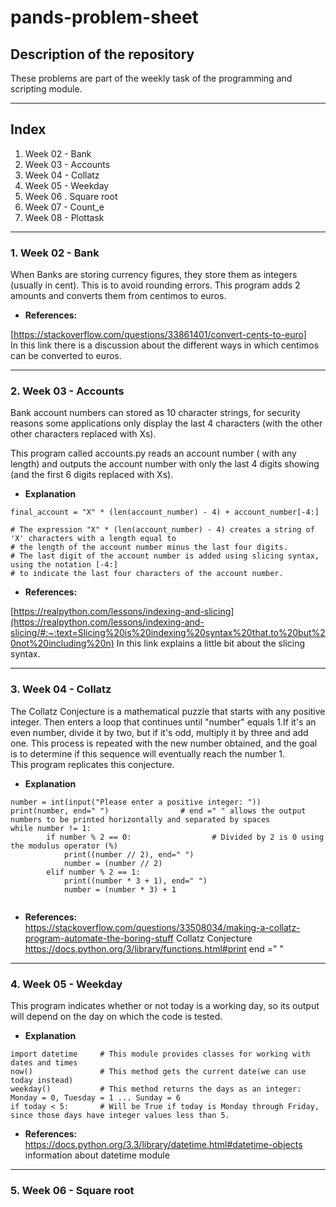 # pands-problem-sheet

## Description of the repository
These problems are part of the weekly task of the programming and scripting module.
___

## Index

1. Week 02 - Bank
2. Week 03 - Accounts
3. Week 04 - Collatz
4. Week 05 - Weekday
5. Week 06 . Square root
6. Week 07 - Count_e
7. Week 08 - Plottask
___

### 1. Week 02 - Bank

When Banks are storing currency figures, they store them as integers (usually in cent). 
This is to avoid rounding errors. 
This program adds 2 amounts and converts them from centimos to euros.

* **References:** 

[https://stackoverflow.com/questions/33861401/convert-cents-to-euro]  
In this link there is a discussion about the different ways in which centimos can be converted to euros.

___

### 2. Week 03 - Accounts

Bank account numbers can stored as 10 character strings, for security reasons some applications only display the last 4 characters (with the other other characters replaced with Xs).

This program called accounts.py reads an account number ( with any length) and outputs the account number with only the last 4 digits showing (and the first 6 digits replaced with Xs).


* **Explanation**
```
final_account = "X" * (len(account_number) - 4) + account_number[-4:]

# The expression "X" * (len(account_number) - 4) creates a string of 'X' characters with a length equal to
# the length of the account number minus the last four digits.
# The last digit of the account number is added using slicing syntax, using the notation [-4:]
# to indicate the last four characters of the account number.
```
* **References:** 

[https://realpython.com/lessons/indexing-and-slicing](https://realpython.com/lessons/indexing-and-slicing/#:~:text=Slicing%20is%20indexing%20syntax%20that,to%20but%20not%20including%20n)
In this link explains a little bit about the slicing syntax.

___

### 3. Week 04 - Collatz


The Collatz Conjecture is a mathematical puzzle that starts with any positive integer. Then enters a loop that continues until "number" equals 1.If it's an even number, divide it by two, but if it's odd, multiply it by three and add one. This process is repeated with the new number obtained, and the goal is to determine if this sequence will eventually reach the number 1.  
This program replicates this conjecture.

* **Explanation**
```
number = int(input("Please enter a positive integer: "))
print(number, end=" ")                # end =" " allows the output numbers to be printed horizontally and separated by spaces 
while number != 1:          
        if number % 2 == 0:                  # Divided by 2 is 0 using the modulus operator (%)
            print((number // 2), end=" ")      
            number = (number // 2)
        elif number % 2 == 1:         
            print((number * 3 + 1), end=" ")
            number = (number * 3) + 1
            
```
* **References:**      
https://stackoverflow.com/questions/33508034/making-a-collatz-program-automate-the-boring-stuff       Collatz Conjecture
https://docs.python.org/3/library/functions.html#print     end =" "  

___

### 4. Week 05 - Weekday

This program indicates whether or not today is a working day, so its output will depend on the day on which the code is tested.

* **Explanation**
```
import datetime     # This module provides classes for working with dates and times
now()               # This method gets the current date(we can use today instead)
weekday()           # This method returns the days as an integer: Monday = 0, Tuesday = 1 ... Sunday = 6
if today < 5:       # Will be True if today is Monday through Friday, since those days have integer values less than 5.
```
* **References:**   
https://docs.python.org/3.3/library/datetime.html#datetime-objects     information about datetime module

___

### 5. Week 06 - Square root










